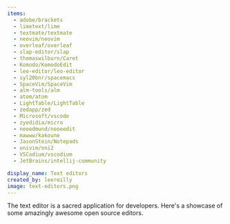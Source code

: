 ```yaml
---
items:
  - adobe/brackets
  - limetext/lime
  - textmate/textmate
  - neovim/neovim
  - overleaf/overleaf
  - slap-editor/slap
  - thomaswilburn/Caret
  - Komodo/KomodoEdit
  - leo-editor/leo-editor
  - syl20bnr/spacemacs
  - SpaceVim/SpaceVim
  - alm-tools/alm
  - atom/atom
  - LightTable/LightTable
  - zedapp/zed
  - Microsoft/vscode
  - zyedidia/micro
  - neoedmund/neoeedit
  - mawww/kakoune
  - JasonStein/Notepads
  - onivim/oni2
  - VSCodium/vscodium
  - JetBrains/intellij-community

display_name: Text editors
created_by: leereilly
image: text-editors.png
---
```


The text editor is a sacred application for developers. Here's a showcase of
some amazingly awesome open source editors.
